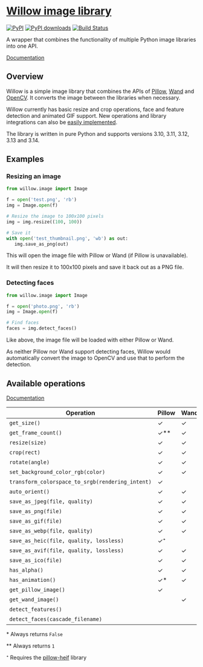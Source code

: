 # [Willow image library](https://pypi.org/project/Willow/)

[![PyPI](https://img.shields.io/pypi/v/Willow.svg)](https://pypi.org/project/Willow/)
[![PyPI downloads](https://img.shields.io/pypi/dm/Willow.svg)](https://pypi.org/project/Willow/)
[![Build Status](https://github.com/torchbox/Willow/workflows/CI/badge.svg)](https://github.com/wagtail/Willow/actions)

A wrapper that combines the functionality of multiple Python image libraries into one API.

[Documentation](https://willow.wagtail.org)

## Overview

Willow is a simple image library that combines the APIs of [Pillow](https://pillow.readthedocs.io/), [Wand](https://docs.wand-py.org) and [OpenCV](https://opencv.org/).
It converts the image between the libraries when necessary.

Willow currently has basic resize and crop operations, face and feature detection and animated GIF support.
New operations and library integrations can also be [easily implemented](https://willow.wagtail.org/latest/guide/extend.html).

The library is written in pure Python and supports versions 3.10, 3.11, 3.12, 3.13 and 3.14.

## Examples

### Resizing an image

```python
from willow.image import Image

f = open('test.png', 'rb')
img = Image.open(f)

# Resize the image to 100x100 pixels
img = img.resize((100, 100))

# Save it
with open('test_thumbnail.png', 'wb') as out:
   img.save_as_png(out)
```

This will open the image file with Pillow or Wand (if Pillow is unavailable).

It will then resize it to 100x100 pixels and save it back out as a PNG file.

### Detecting faces

```python
from willow.image import Image

f = open('photo.png', 'rb')
img = Image.open(f)

# Find faces
faces = img.detect_faces()
```

Like above, the image file will be loaded with either Pillow or Wand.

As neither Pillow nor Wand support detecting faces, Willow would automatically convert the image to OpenCV and use that to perform the detection.

## Available operations

[Documentation](https://willow.wagtail.org/latest/guide/operations.html)

| Operation                                        | Pillow | Wand | OpenCV |
| ------------------------------------------------ | ------ | ---- | ------ |
| `get_size()`                                     | ✓      | ✓    | ✓      |
| `get_frame_count()`                              | ✓\*\*  | ✓    | ✓\*\*  |
| `resize(size)`                                   | ✓      | ✓    |        |
| `crop(rect)`                                     | ✓      | ✓    |        |
| `rotate(angle)`                                  | ✓      | ✓    |        |
| `set_background_color_rgb(color)`                | ✓      | ✓    |        |
| `transform_colorspace_to_srgb(rendering_intent)` | ✓      |      |        |
| `auto_orient()`                                  | ✓      | ✓    |        |
| `save_as_jpeg(file, quality)`                    | ✓      | ✓    |        |
| `save_as_png(file)`                              | ✓      | ✓    |        |
| `save_as_gif(file)`                              | ✓      | ✓    |        |
| `save_as_webp(file, quality)`                    | ✓      | ✓    |        |
| `save_as_heic(file, quality, lossless)`          | ✓⁺     |      |        |
| `save_as_avif(file, quality, lossless)`          | ✓      | ✓    |        |
| `save_as_ico(file)`                              | ✓      | ✓    |        |
| `has_alpha()`                                    | ✓      | ✓    | ✓\*    |
| `has_animation()`                                | ✓\*    | ✓    | ✓\*    |
| `get_pillow_image()`                             | ✓      |      |        |
| `get_wand_image()`                               |        | ✓    |        |
| `detect_features()`                              |        |      | ✓      |
| `detect_faces(cascade_filename)`                 |        |      | ✓      |

\* Always returns `False`

\*\* Always returns `1`

⁺ Requires the [pillow-heif](https://pypi.org/project/pillow-heif/) library
